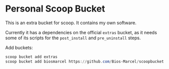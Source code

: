 # Personal Scoop Bucket

This is an extra bucket for scoop. It contains my own software.

Currently it has a dependencies on the official `extras` bucket, as it needs
some of its scripts for the `post_install` and `pre_uninstall` steps.

Add buckets:

```ps1
scoop bucket add extras
scoop bucket add biosmarcel https://github.com/Bios-Marcel/scoopbucket.git
```

